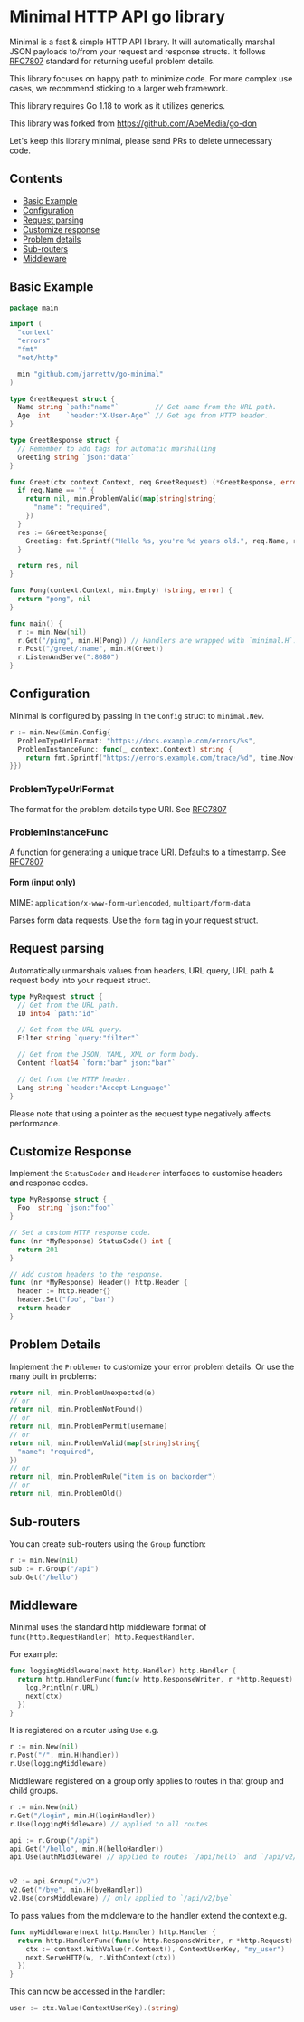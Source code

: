 # Minimal HTTP API go library

Minimal is a fast & simple HTTP API library. It will automatically marshal JSON payloads to/from 
your request and response structs. It follows [RFC7807](https://datatracker.ietf.org/doc/html/rfc7807) standard for 
returning useful problem details.

This library focuses on happy path to minimize code. For more complex use cases, we recommend sticking
to a larger web framework.

This library requires Go 1.18 to work as it utilizes generics.

This library was forked from https://github.com/AbeMedia/go-don

Let's keep this library minimal, please send PRs to delete unnecessary code.

## Contents

- [Basic Example](#basic-example)
- [Configuration](#configuration)
- [Request parsing](#request-parsing)
- [Customize response](#customize-response)
- [Problem details](#problem-details)
- [Sub-routers](#sub-routers)
- [Middleware](#middleware)

## Basic Example

```go
package main

import (
  "context"
  "errors"
  "fmt"
  "net/http"

  min "github.com/jarrettv/go-minimal"
)

type GreetRequest struct {
  Name string `path:"name"`         // Get name from the URL path.
  Age  int    `header:"X-User-Age"` // Get age from HTTP header.
}

type GreetResponse struct {
  // Remember to add tags for automatic marshalling
  Greeting string `json:"data"`
}

func Greet(ctx context.Context, req GreetRequest) (*GreetResponse, error) {
  if req.Name == "" {
    return nil, min.ProblemValid(map[string]string{
      "name": "required",
    })
  }
  res := &GreetResponse{
    Greeting: fmt.Sprintf("Hello %s, you're %d years old.", req.Name, req.Age),
  }

  return res, nil
}

func Pong(context.Context, min.Empty) (string, error) {
  return "pong", nil
}

func main() {
  r := min.New(nil)
  r.Get("/ping", min.H(Pong)) // Handlers are wrapped with `minimal.H`.
  r.Post("/greet/:name", min.H(Greet))
  r.ListenAndServe(":8080")
}
```

## Configuration

Minimal is configured by passing in the `Config` struct to `minimal.New`.

```go
r := min.New(&min.Config{
  ProblemTypeUrlFormat: "https://docs.example.com/errors/%s",
  ProblemInstanceFunc: func(_ context.Context) string {
    return fmt.Sprintf("https://errors.example.com/trace/%d", time.Now().UnixMilli())
}})
```

### ProblemTypeUrlFormat

The format for the problem details type URI. See [RFC7807](https://datatracker.ietf.org/doc/html/rfc7807)

### ProblemInstanceFunc

A function for generating a unique trace URI. Defaults to a timestamp. See [RFC7807](https://datatracker.ietf.org/doc/html/rfc7807)

#### Form (input only)

MIME: `application/x-www-form-urlencoded`, `multipart/form-data`

Parses form data requests. Use the `form` tag in your request struct.

## Request parsing

Automatically unmarshals values from headers, URL query, URL path & request body into your request
struct.

```go
type MyRequest struct {
  // Get from the URL path.
  ID int64 `path:"id"`

  // Get from the URL query.
  Filter string `query:"filter"`

  // Get from the JSON, YAML, XML or form body.
  Content float64 `form:"bar" json:"bar"`

  // Get from the HTTP header.
  Lang string `header:"Accept-Language"`
}
```

Please note that using a pointer as the request type negatively affects performance.

## Customize Response

Implement the `StatusCoder` and `Headerer` interfaces to customise headers and response codes.

```go
type MyResponse struct {
  Foo  string `json:"foo"`
}

// Set a custom HTTP response code.
func (nr *MyResponse) StatusCode() int {
  return 201
}

// Add custom headers to the response.
func (nr *MyResponse) Header() http.Header {
  header := http.Header{}
  header.Set("foo", "bar")
  return header
}
```

## Problem Details

Implement the `Problemer` to customize your error problem details. Or use the many built in problems:

```go
return nil, min.ProblemUnexpected(e)
// or
return nil, min.ProblemNotFound()
// or
return nil, min.ProblemPermit(username)
// or
return nil, min.ProblemValid(map[string]string{
  "name": "required",
})
// or
return nil, min.ProblemRule("item is on backorder")
// or
return nil, min.ProblemOld()
```


## Sub-routers

You can create sub-routers using the `Group` function:

```go
r := min.New(nil)
sub := r.Group("/api")
sub.Get("/hello")
```

## Middleware

Minimal uses the standard http middleware format of
`func(http.RequestHandler) http.RequestHandler`.

For example:

```go
func loggingMiddleware(next http.Handler) http.Handler {
  return http.HandlerFunc(func(w http.ResponseWriter, r *http.Request)  {
    log.Println(r.URL)
    next(ctx)
  })
}
```

It is registered on a router using `Use` e.g.

```go
r := min.New(nil)
r.Post("/", min.H(handler))
r.Use(loggingMiddleware)
```

Middleware registered on a group only applies to routes in that group and child groups.

```go
r := min.New(nil)
r.Get("/login", min.H(loginHandler))
r.Use(loggingMiddleware) // applied to all routes

api := r.Group("/api")
api.Get("/hello", min.H(helloHandler))
api.Use(authMiddleware) // applied to routes `/api/hello` and `/api/v2/bye`


v2 := api.Group("/v2")
v2.Get("/bye", min.H(byeHandler))
v2.Use(corsMiddleware) // only applied to `/api/v2/bye`

```

To pass values from the middleware to the handler extend the context e.g.

```go
func myMiddleware(next http.Handler) http.Handler {
  return http.HandlerFunc(func(w http.ResponseWriter, r *http.Request)  {
    ctx := context.WithValue(r.Context(), ContextUserKey, "my_user")
    next.ServeHTTP(w, r.WithContext(ctx))
  })
}
```

This can now be accessed in the handler:

```go
user := ctx.Value(ContextUserKey).(string)
```
